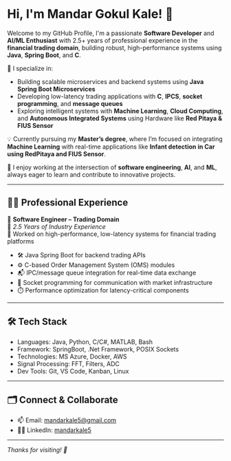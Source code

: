 # Hi, I'm Mandar Gokul Kale! 👋

Welcome to my GitHub Profile, I'm a passionate **Software Developer** and **AI/ML Enthusiast** with 2.5+ years of professional experience in the **financial trading domain**, building robust, high-performance systems using **Java**, **Spring Boot**, and **C**.

🎯 I specialize in:
- Building scalable microservices and backend systems using **Java Spring Boot Microservices**
- Developing low-latency trading applications with **C**, **IPCS**, **socket programming**, and **message queues**
- Exploring intelligent systems with **Machine Learning**, **Cloud Computing**, and **Autonomous Integrated Systems** using Hardware like **Red Pitaya & FIUS Sensor**

💡 Currently pursuing my **Master’s degree**, where I’m focused on integrating **Machine Learning** with real-time applications like **Infant detection in Car using RedPitaya and FIUS Sensor**.

🚀 I enjoy working at the intersection of **software engineering**, **AI**, and **ML**, always eager to learn and contribute to innovative projects.

---


## 👨‍💻 Professional Experience

💼 **Software Engineer – Trading Domain**  
📆 *2.5 Years of Industry Experience*  
📍 Worked on high-performance, low-latency systems for financial trading platforms

- 🛠️ Java Spring Boot for backend trading APIs  
- ⚙️ C-based Order Management System (OMS) modules  
- 📬 IPC/message queue integration for real-time data exchange  
- 🔌 Socket programming for communication with market infrastructure  
- ⏱️ Performance optimization for latency-critical components
  
---

## 🛠️ Tech Stack

- Languages: Java, Python, C/C#, MATLAB, Bash
- Framework: SpringBoot, .Net Framework, POSIX Sockets
- Technologies: MS Azure, Docker, AWS 
- Signal Processing: FFT, Filters, ADC
- Dev Tools: Git, VS Code, Kanban, Linux

---

## 🗂️ Connect & Collaborate

- 📫 Email: mandarkale5@gmail.com
- 🧑‍💼 LinkedIn: [mandarkale5](https://www.linkedin.com/in/mandarkale5/)

---

_Thanks for visiting! 🚀_

